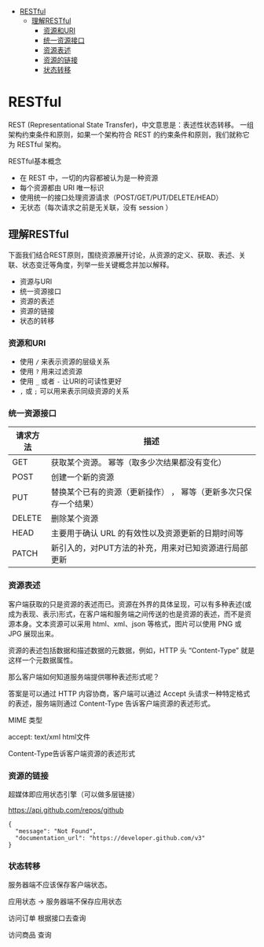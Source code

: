 - [RESTful](#restful)
  - [理解RESTful](#理解restful)
    - [资源和URI](#资源和uri)
    - [统一资源接口](#统一资源接口)
    - [资源表述](#资源表述)
    - [资源的链接](#资源的链接)
    - [状态转移](#状态转移)
# RESTful

REST (Representational State Transfer)，中文意思是：表述性状态转移。 一组架构约束条件和原则，如果一个架构符合 REST 的约束条件和原则，我们就称它为 RESTful 架构。

RESTful基本概念
 - 在 REST 中，一切的内容都被认为是一种资源
 - 每个资源都由 URI 唯一标识
 - 使用统一的接口处理资源请求（POST/GET/PUT/DELETE/HEAD）
 - 无状态（每次请求之前是无关联，没有 session ）

## 理解RESTful
下面我们结合REST原则，围绕资源展开讨论，从资源的定义、获取、表述、关联、状态变迁等角度，列举一些关键概念并加以解释。

 - 资源与URI
 - 统一资源接口
 - 资源的表述
 - 资源的链接
 - 状态的转移


### 资源和URI
 - 使用 `/` 来表示资源的层级关系
 - 使用 `?` 用来过滤资源
 - 使用 `_` 或者 `-` 让URI的可读性更好
 - `,` 或 `;` 可以用来表示同级资源的关系



### 统一资源接口

| 请求方法 | 描述                                                             |
| -------- | ---------------------------------------------------------------- |
| GET      | 获取某个资源。 幂等（取多少次结果都没有变化）                    |
| POST     | 创建一个新的资源                                                 |
| PUT      | 替换某个已有的资源（更新操作） ， 幂等（更新多次只保存一个结果） |
| DELETE   | 删除某个资源                                                     |
| HEAD     | 主要用于确认 URL 的有效性以及资源更新的日期时间等                |
| PATCH    | 新引入的，对PUT方法的补充，用来对已知资源进行局部更新            |



### 资源表述
客户端获取的只是资源的表述而已。资源在外界的具体呈现，可以有多种表述(或成为表现、表示)形式，在客户端和服务端之间传送的也是资源的表述，而不是资源本身。文本资源可以采用 html、xml、json 等格式，图片可以使用 PNG 或 JPG 展现出来。

资源的表述包括数据和描述数据的元数据，例如，HTTP 头 “Content-Type” 就是这样一个元数据属性。

那么客户端如何知道服务端提供哪种表述形式呢？

答案是可以通过 HTTP 内容协商，客户端可以通过 Accept 头请求一种特定格式的表述，服务端则通过 Content-Type 告诉客户端资源的表述形式。

MIME 类型

accept: text/xml html文件

Content-Type告诉客户端资源的表述形式



### 资源的链接
超媒体即应用状态引擎（可以做多层链接）

https://api.github.com/repos/github
```
{
  "message": "Not Found",
  "documentation_url": "https://developer.github.com/v3"
}
```



### 状态转移

服务器端不应该保存客户端状态。

应用状态 -> 服务器端不保存应用状态

访问订单 根据接口去查询

访问商品 查询